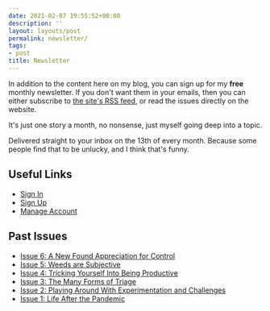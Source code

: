 ```yaml
---
date: 2021-02-07 19:55:52+00:00
description: ''
layout: layouts/post
permalink: newsletter/
tags:
- post
title: Newsletter
---
```


In addition to the content here on my blog, you can sign up for my **free** monthly newsletter. If you don't want them in your emails, then you can either subscribe to [the site's RSS feed](https://chrishannah.me/feed/), or read the issues directly on the website.

It's just one story a month, no nonsense, just myself going deep into a topic.

Delivered straight to your inbox on the 13th of every month. Because some people find that to be unlucky, and I think that's funny.

## Useful Links

* [Sign In](https://chrishannah.me/#/portal/signin)
* [Sign Up](https://chrishannah.me/#/portal/signup)
* [Manage Account](https://chrishannah.me/#/portal/account)

## Past Issues

* [Issue 6: A New Found Appreciation for Control](https://chrishannah.me/a-new-found-appreciation-for-control/)
* [Issue 5: Weeds are Subjective](https://chrishannah.me/weeds-are-subjective/)
* [Issue 4: Tricking Yourself Into Being Productive](https://chrishannah.me/tricking-yourself-into-being-productive/)
* [Issue 3: The Many Forms of Triage](https://chrishannah.me/the-many-forms-of-triage/)
* [Issue 2: Playing Around With Experimentation and Challenges](https://chrishannah.me/playing-around-with-experimentation-and-challenges/)
* [Issue 1: Life After the Pandemic](https://chrishannah.me/life-after-the-pandemic/)